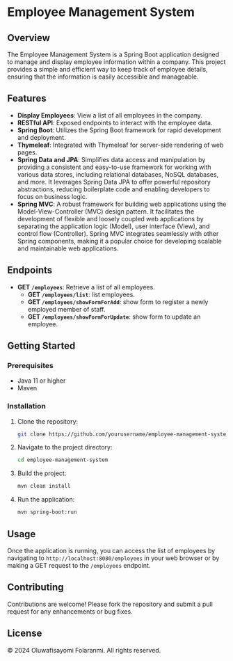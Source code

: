 # Employee Management System

## Overview

The Employee Management System is a Spring Boot application designed to manage and display employee information within a company. This project provides a simple and efficient way to keep track of employee details, ensuring that the information is easily accessible and manageable.

## Features

- **Display Employees**: View a list of all employees in the company.
- **RESTful API**: Exposed endpoints to interact with the employee data.
- **Spring Boot**: Utilizes the Spring Boot framework for rapid development and deployment.
- **Thymeleaf**: Integrated with Thymeleaf for server-side rendering of web pages.
- **Spring Data and JPA**: Simplifies data access and manipulation by providing a consistent and easy-to-use framework for working with various data stores, including relational databases, NoSQL databases, and more. It leverages Spring Data JPA to offer powerful repository abstractions, reducing boilerplate code and enabling developers to focus on business logic.
- **Spring MVC**: A robust framework for building web applications using the Model-View-Controller (MVC) design pattern. It facilitates the development of flexible and loosely coupled web applications by separating the application logic (Model), user interface (View), and control flow (Controller). Spring MVC integrates seamlessly with other Spring components, making it a popular choice for developing scalable and maintainable web applications.

## Endpoints

- **GET `/employees`**: Retrieve a list of all employees.
  - **GET `/employees/list`**: list employees.
  - **GET `/employees/showFormForAdd`**: show form to register a newly employed member of staff.
  - **GET `/employees/showFormForUpdate`**: show form to update an employee.

## Getting Started

### Prerequisites

- Java 11 or higher
- Maven

### Installation

1. Clone the repository:
   ```bash
   git clone https://github.com/yourusername/employee-management-system.git
   
   ```
2. Navigate to the project directory:
   ```bash
   cd employee-management-system
   
   ```
3. Build the project:
   ```bash
   mvn clean install
   
   ```
4. Run the application:
   ```bash
   mvn spring-boot:run
   
   ```

## Usage

Once the application is running, you can access the list of employees by navigating to `http://localhost:8080/employees` in your web browser or by making a GET request to the `/employees` endpoint.

## Contributing

Contributions are welcome! Please fork the repository and submit a pull request for any enhancements or bug fixes.

## License

<p>&copy; 2024 Oluwafisayomi Folaranmi. All rights reserved.</p>


